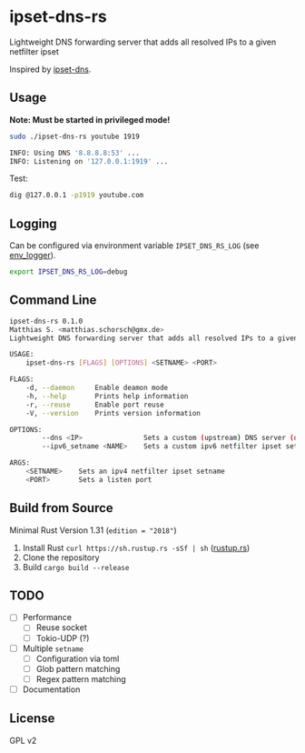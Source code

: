 # ipset-dns-rs
Lightweight DNS forwarding server that adds all resolved IPs to a given netfilter ipset

Inspired by [ipset-dns](https://git.zx2c4.com/ipset-dns/about).

## Usage
__Note: Must be started in privileged mode!__
```bash
sudo ./ipset-dns-rs youtube 1919

INFO: Using DNS '8.8.8.8:53' ...
INFO: Listening on '127.0.0.1:1919' ...
```

Test:
```bash
dig @127.0.0.1 -p1919 youtube.com
```

## Logging
Can be configured via environment variable `IPSET_DNS_RS_LOG` (see [env_logger](https://docs.rs/env_logger/0.6.0/env_logger)).
```bash
export IPSET_DNS_RS_LOG=debug
```

## Command Line

```bash
ipset-dns-rs 0.1.0
Matthias S. <matthias.schorsch@gmx.de>
Lightweight DNS forwarding server that adds all resolved IPs to a given netfilter ipset

USAGE:
    ipset-dns-rs [FLAGS] [OPTIONS] <SETNAME> <PORT>

FLAGS:
    -d, --daemon     Enable deamon mode
    -h, --help       Prints help information
    -r, --reuse      Enable port reuse
    -V, --version    Prints version information

OPTIONS:
        --dns <IP>               Sets a custom (upstream) DNS server (default: 8.8.8.8)
        --ipv6_setname <NAME>    Sets a custom ipv6 netfilter ipset setname

ARGS:
    <SETNAME>    Sets an ipv4 netfilter ipset setname
    <PORT>       Sets a listen port
```

## Build from Source
Minimal Rust Version 1.31 (`edition = "2018"`)
1. Install Rust `curl https://sh.rustup.rs -sSf | sh` ([rustup.rs](https://rustup.rs))
2. Clone the repository
3. Build `cargo build --release`

## TODO
* [ ] Performance
  * [ ] Reuse socket 
  * [ ] Tokio-UDP (?)
* [ ] Multiple `setname`
  * [ ] Configuration via toml
  * [ ] Glob pattern matching
  * [ ] Regex pattern matching
* [ ] Documentation

## License
GPL v2